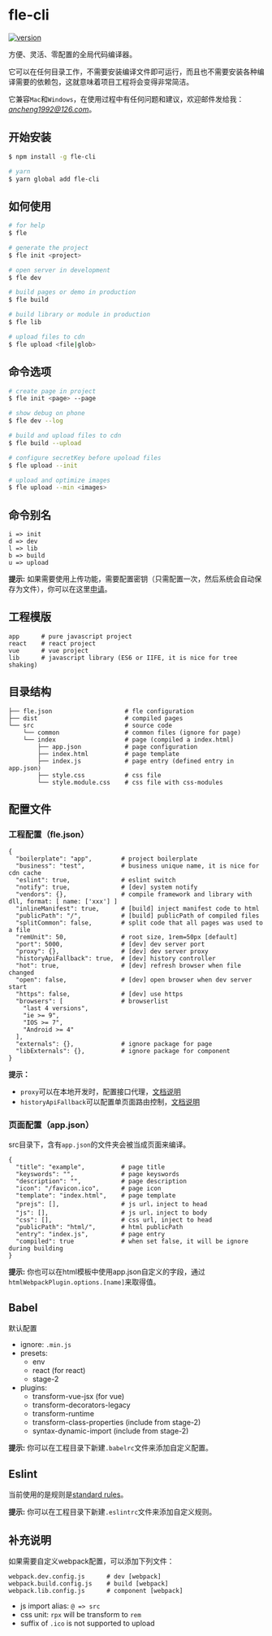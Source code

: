 # fle-cli

[![version](https://img.shields.io/npm/v/fle-cli.svg)](https://www.npmjs.org/package/fle-cli)

方便、灵活、零配置的全局代码编译器。

它可以在任何目录工作，不需要安装编译文件即可运行，而且也不需要安装各种编译需要的依赖包，这就意味着项目工程将会变得非常简洁。

它兼容`Mac`和`Windows`，在使用过程中有任何问题和建议，欢迎邮件发给我：*ancheng1992@126.com*。

## 开始安装

``` bash
$ npm install -g fle-cli

# yarn
$ yarn global add fle-cli
```

## 如何使用

``` bash
# for help
$ fle

# generate the project
$ fle init <project>

# open server in development
$ fle dev

# build pages or demo in production
$ fle build

# build library or module in production
$ fle lib

# upload files to cdn
$ fle upload <file|glob>
```

## 命令选项

``` bash
# create page in project
$ fle init <page> --page

# show debug on phone
$ fle dev --log

# build and upload files to cdn
$ fle build --upload

# configure secretKey before upoload files
$ fle upload --init

# upload and optimize images
$ fle upload --min <images>
```

## 命令别名

```
i => init
d => dev
l => lib
b => build
u => upload
```

**提示:**
如果需要使用上传功能，需要配置密钥（只需配置一次，然后系统会自动保存为文件），你可以在这里[申请](https://www.163yun.com/help/documents/15677635979624448)。

## 工程模版

```
app      # pure javascript project
react    # react project
vue      # vue project
lib      # javascript library (ES6 or IIFE, it is nice for tree shaking)
```

## 目录结构

```
├── fle.json                    # fle configuration
├── dist                        # compiled pages
└── src                         # source code
    └── common                  # common files (ignore for page)
    └── index                   # page (compiled a index.html)
        ├── app.json            # page configuration
        ├── index.html          # page template
        ├── index.js            # page entry (defined entry in app.json)
        ├── style.css           # css file
        └── style.module.css    # css file with css-modules
```

## 配置文件

### 工程配置（fle.json）

```
{
  "boilerplate": "app",        # project boilerplate
  "business": "test",          # business unique name, it is nice for cdn cache
  "eslint": true,              # eslint switch
  "notify": true,              # [dev] system notify
  "vendors": {},               # compile framework and library with dll, format: [ name: ['xxx'] ]
  "inlineManifest": true,      # [build] inject manifest code to html
  "publicPath": "/",           # [build] publicPath of compiled files
  "splitCommon": false,        # split code that all pages was used to a file
  "remUnit": 50,               # root size, 1rem=50px [default]
  "port": 5000,                # [dev] dev server port
  "proxy": {},                 # [dev] dev server proxy
  "historyApiFallback": true,  # [dev] history controller
  "hot": true,                 # [dev] refresh browser when file changed
  "open": false,               # [dev] open browser when dev server start
  "https": false,              # [dev] use https
  "browsers": [                # browserlist
    "last 4 versions",
    "ie >= 9",
    "IOS >= 7",
    "Android >= 4"
  ],
  "externals": {},             # ignore package for page
  "libExternals": {},          # ignore package for component
}
```

**提示：**

* `proxy`可以在本地开发时，配置接口代理，[文档说明](https://webpack.js.org/configuration/dev-server/#devserver-proxy)
* `historyApiFallback`可以配置单页面路由控制，[文档说明](https://webpack.js.org/configuration/dev-server/#devserver-historyapifallback)

### 页面配置（app.json）

src目录下，含有`app.json`的文件夹会被当成页面来编译。

```
{
  "title": "example",          # page title
  "keyswords": "",             # page keyswords
  "description": "",           # page description
  "icon": "/favicon.ico",      # page icon
  "template": "index.html",    # page template
  "prejs": [],                 # js url，inject to head
  "js": [],                    # js url，inject to body
  "css": [],                   # css url, inject to head
  "publicPath": "html/",       # html publicPath
  "entry": "index.js",         # page entry
  "compiled": true             # when set false, it will be ignore during building
}
```

**提示:**
你也可以在html模板中使用app.json自定义的字段，通过`htmlWebpackPlugin.options.[name]`来取得值。

## Babel

默认配置

* ignore: `.min.js`
* presets:
  - env
  - react (for react)
  - stage-2
* plugins:
  - transform-vue-jsx (for vue)
  - transform-decorators-legacy
  - transform-runtime
  - transform-class-properties (include from stage-2)
  - syntax-dynamic-import (include from stage-2)

**提示:**
你可以在工程目录下新建`.babelrc`文件来添加自定义配置。

## Eslint

当前使用的是规则是[standard rules](https://github.com/standard/standard/blob/master/docs/RULES-zhcn.md)。

**提示:**
你可以在工程目录下新建`.eslintrc`文件来添加自定义规则。

## 补充说明

如果需要自定义webpack配置，可以添加下列文件：

```
webpack.dev.config.js      # dev [webpack]
webpack.build.config.js    # build [webpack]
webpack.lib.config.js      # component [webpack]
```

* js import alias: `@ => src`
* css unit: `rpx` will be transform to `rem`
* suffix of `.ico` is not supported to upload

